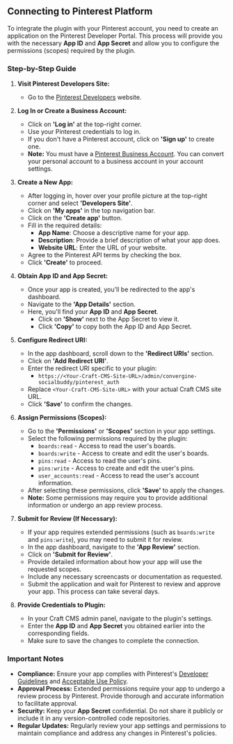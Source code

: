 ## Connecting to Pinterest Platform

To integrate the plugin with your Pinterest account, you need to create an application on the Pinterest Developer Portal. This process will provide you with the necessary **App ID** and **App Secret** and allow you to configure the permissions (scopes) required by the plugin.

### Step-by-Step Guide

1. **Visit Pinterest Developers Site:**
   - Go to the [Pinterest Developers](https://developers.pinterest.com/) website.

2. **Log In or Create a Business Account:**
   - Click on **'Log in'** at the top-right corner.
   - Use your Pinterest credentials to log in.
   - If you don't have a Pinterest account, click on **'Sign up'** to create one.
   - **Note:** You must have a [Pinterest Business Account](https://business.pinterest.com/). You can convert your personal account to a business account in your account settings.

3. **Create a New App:**
   - After logging in, hover over your profile picture at the top-right corner and select **'Developers Site'**.
   - Click on **'My apps'** in the top navigation bar.
   - Click on the **'Create app'** button.
   - Fill in the required details:
     - **App Name**: Choose a descriptive name for your app.
     - **Description**: Provide a brief description of what your app does.
     - **Website URL**: Enter the URL of your website.
   - Agree to the Pinterest API terms by checking the box.
   - Click **'Create'** to proceed.

4. **Obtain App ID and App Secret:**
   - Once your app is created, you'll be redirected to the app's dashboard.
   - Navigate to the **'App Details'** section.
   - Here, you'll find your **App ID** and **App Secret**.
     - Click on **'Show'** next to the App Secret to view it.
     - Click **'Copy'** to copy both the App ID and App Secret.

5. **Configure Redirect URI:**
   - In the app dashboard, scroll down to the **'Redirect URIs'** section.
   - Click on **'Add Redirect URI'**.
   - Enter the redirect URI specific to your plugin:
     - `https://<Your-Craft-CMS-Site-URL>/admin/convergine-socialbuddy/pinterest_auth`
   - Replace `<Your-Craft-CMS-Site-URL>` with your actual Craft CMS site URL.
   - Click **'Save'** to confirm the changes.

6. **Assign Permissions (Scopes):**
   - Go to the **'Permissions'** or **'Scopes'** section in your app settings.
   - Select the following permissions required by the plugin:
     - `boards:read` - Access to read the user's boards.
     - `boards:write` - Access to create and edit the user's boards.
     - `pins:read` - Access to read the user's pins.
     - `pins:write` - Access to create and edit the user's pins.
     - `user_accounts:read` - Access to read the user's account information.
   - After selecting these permissions, click **'Save'** to apply the changes.
   - **Note:** Some permissions may require you to provide additional information or undergo an app review process.

7. **Submit for Review (If Necessary):**
   - If your app requires extended permissions (such as `boards:write` and `pins:write`), you may need to submit it for review.
   - In the app dashboard, navigate to the **'App Review'** section.
   - Click on **'Submit for Review'**.
   - Provide detailed information about how your app will use the requested scopes.
   - Include any necessary screencasts or documentation as requested.
   - Submit the application and wait for Pinterest to review and approve your app. This process can take several days.

8. **Provide Credentials to Plugin:**
   - In your Craft CMS admin panel, navigate to the plugin's settings.
   - Enter the **App ID** and **App Secret** you obtained earlier into the corresponding fields.
   - Make sure to save the changes to complete the connection.

### Important Notes

- **Compliance:** Ensure your app complies with Pinterest's [Developer Guidelines](https://policy.pinterest.com/en/developer-guidelines) and [Acceptable Use Policy](https://policy.pinterest.com/en/acceptable-use-policy).
- **Approval Process:** Extended permissions require your app to undergo a review process by Pinterest. Provide thorough and accurate information to facilitate approval.
- **Security:** Keep your **App Secret** confidential. Do not share it publicly or include it in any version-controlled code repositories.
- **Regular Updates:** Regularly review your app settings and permissions to maintain compliance and address any changes in Pinterest's policies.
